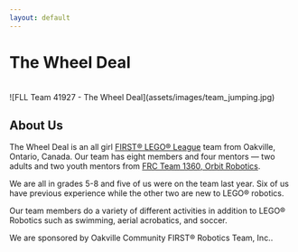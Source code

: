 ```yaml
---
layout: default
---
```


# The Wheel Deal
<br>
![FLL Team 41927 - The Wheel Deal](assets/images/team_jumping.jpg)

## About Us

The Wheel Deal is an all girl [FIRST&reg; LEGO&reg; League](https://www.firstinspires.org/robotics/fll) team from Oakville, Ontario, Canada. Our team has eight members and four mentors &mdash; two adults and two youth mentors from [FRC Team 1360, Orbit Robotics](https://1360.ca/).

We are all in grades 5-8 and five of us were on the team last year. Six of us have previous experience while the other two are new to LEGO&reg; robotics.

Our team members do a variety of different activities in addition to LEGO&reg; Robotics such as swimming, aerial acrobatics, and soccer.

We are sponsored by Oakville Community FIRST&reg; Robotics Team, Inc..
